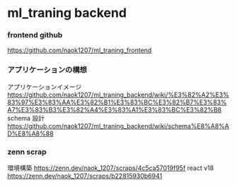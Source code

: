 # ml_traning backend

### frontend github

https://github.com/naok1207/ml_traning_frontend

### アプリケーションの構想

アプリケーションイメージ
https://github.com/naok1207/ml_traning_backend/wiki/%E3%82%A2%E3%83%97%E3%83%AA%E3%82%B1%E3%83%BC%E3%82%B7%E3%83%A7%E3%83%B3%E3%82%A4%E3%83%A1%E3%83%BC%E3%82%B8
schema 設計
https://github.com/naok1207/ml_traning_backend/wiki/schema%E8%A8%AD%E8%A8%88

### zenn scrap

環境構築
https://zenn.dev/naok_1207/scraps/4c5ca57019f95f
react v18
https://zenn.dev/naok_1207/scraps/b22815930b6941
